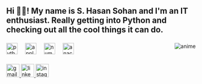<h2 align="left">Hi 👋🏿! My name is S. Hasan Sohan and I'm an IT enthusiast. Really getting into Python and checking out all the cool things it can do.</h2>

###

<img src="https://i.ibb.co/vw7kCTK/anime.gif" alt="anime" border="0" align="right">

###

<div align="left">
  <img src="https://i.ibb.co/GdPHcyv/python-256x254.png" height="30" alt="python icon" >
  <img width="12" />
  <img src="https://i.ibb.co/hC8V97C/apple-209x256.png" height="30" alt="apple logo">
  <img width="12" />
  <img src="https://i.ibb.co/mTkbvtZ/numpy-240x256.png" height="30" alt="numpy logo">
  <img width="12" />
  <img src="https://www.anaconda.com/wp-content/uploads/2022/12/anaconda_secondary_logo.svg" height="30" alt="anaconda logo"  />
  </div>

###

<div align="left">
  <a href="safique.dev@gmail.com" target="_blank">
    <img src="https://img.shields.io/static/v1?message=Gmail&logo=gmail&label=&color=D14836&logoColor=black&labelColor=&style=for-the-badge" height="35" alt="gmail logo"  />
  <a href="https://www.linkedin.com/in/safiqueknot/" target="_blank">
    <img src="https://img.shields.io/static/v1?message=LinkedIn&logo=linkedin&label=&color=0077B5&logoColor=black&labelColor=&style=for-the-badge" height="35" alt="linkedin logo"  />
  </a>
    </a>
  <a href="https://www.instagram.com/hasan_safique/" target="_blank">
    <img src="https://img.shields.io/static/v1?message=Instagram&logo=instagram&label=&color=E4405F&logoColor=black&labelColor=&style=for-the-badge" height="35" alt="instagram logo"  />
  </a>
</div>

###
